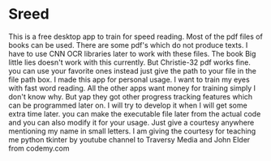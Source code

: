 # Sreed
This is a free desktop app to train for speed reading. Most of the pdf files of books can be used.
There are some pdf's which do not produce texts. I have to use CNN OCR libraries later to work with these files.
The book Big little lies doesn't work with this currently. But Christie-32 pdf works fine. you can use your favorite ones instead just give the path to your file in the file path box.
I made this app for personal usage. I want to train my eyes with fast word reading.
All the other apps want money for training simply I don't know why. But yap they got other progress tracking features which can be programmed later on.
I will try to develop it when I will get some extra time later.
you can make the executable file later from the actual code and you can also modify it for your usage. Just give a courtesy anywhere mentioning my name in small letters.
I am giving the courtesy for teaching me python tkinter by youtube channel to Traversy Media and John Elder from codemy.com 
